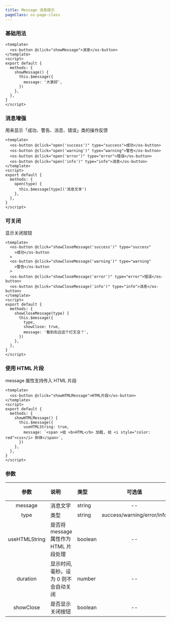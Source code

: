 ```yaml
---
title: Message 消息提示
pageClass: os-page-class
---
```


### 基础用法

<template>
  <os-button @click="showMessage">消息</os-button>
</template>

```vue
<template>
  <os-button @click="showMessage">消息</os-button>
</template>
<script>
export default {
  methods: {
    showMessage() {
      this.$message({
        message: '大家好',
      })
    },
  },
}
</script>
```

### 消息增强

用来显示「成功、警告、消息、错误」类的操作反馈 <br />

<template>
  <os-button @click="open('success')" type="success">成功</os-button>
  <os-button @click="open('warning')" type="warning">警告</os-button>
  <os-button @click="open('error')" type="error">错误</os-button>
  <os-button @click="open('info')" type="info">消息</os-button>
</template>

```vue
<template>
  <os-button @click="open('success')" type="success">成功</os-button>
  <os-button @click="open('warning')" type="warning">警告</os-button>
  <os-button @click="open('error')" type="error">错误</os-button>
  <os-button @click="open('info')" type="info">消息</os-button>
</template>
<script>
export default {
  methods: {
    open(type) {
      this.$message[type]('消息文本')
    },
  },
}
</script>
```

### 可关闭

显示关闭按钮 <br />

<template>
  <os-button @click="showCloseMessage('success')" type="success">成功</os-button>
  <os-button @click="showCloseMessage('warning')" type="warning">警告</os-button>
  <os-button @click="showCloseMessage('error')" type="error">错误</os-button>
  <os-button @click="showCloseMessage('info')" type="info">消息</os-button>
</template>

```vue
<template>
  <os-button @click="showCloseMessage('success')" type="success"
    >成功</os-button
  >
  <os-button @click="showCloseMessage('warning')" type="warning"
    >警告</os-button
  >
  <os-button @click="showCloseMessage('error')" type="error">错误</os-button>
  <os-button @click="showCloseMessage('info')" type="info">消息</os-button>
</template>
<script>
export default {
  methods: {
    showCloseMessage(type) {
      this.$message({
        type,
        showClose: true,
        message: '看到右边这个打叉没？',
      })
    },
  },
}
</script>
```

### 使用 HTML 片段

message 属性支持传入 HTML 片段<br />

<template>
  <os-button @click="showHTMLMessage" >HTML片段</os-button>
</template>

```vue
<template>
  <os-button @click="showHTMLMessage">HTML片段</os-button>
</template>
<script>
export default {
  methods: {
    showHTMLMessage() {
      this.$message({
        useHTMLString: true,
        message: `<span >给 <b>HTML</b> 加粗, 给 <i style="color: red">css</i> 斜体</span>`,
      })
    },
  },
}
</script>
```

<script>
export default {
  methods: {
    showMessage() {
      this.$message({
        message: "大家好"
      })
    },
    open(type) {
      this.$message[type]("消息文本");
    },
    showCloseMessage(type) {
      this.$message({
        type,
        message: "看到右边这个打叉没？",
        showClose: true,
        duration: 0,
        
      })
    },
    showHTMLMessage() {
      this.$message({
        useHTMLString: true,
        message: `<span >给 <b>HTML</b> 加粗, 给 <i style="color: red">css</i> 斜体</span>`
      })
    }
  }
}
</script>

### 参数

|     参数      | 说明                                  | 类型    |           可选值           | 默认值 |
| :-----------: | :------------------------------------ | :------ | :------------------------: | :----- |
|    message    | 消息文字                              | string  |             --             | --     |
|     type      | 类型                                  | string  | success/warning/error/info | info   |
| useHTMLString | 是否将 message 属性作为 HTML 片段处理 | boolean |             --             | false  |
|   duration    | 显示时间, 毫秒。设为 0 则不会自动关闭 | number  |             --             | 3000   |
|   showClose   | 是否显示关闭按钮                      | boolean |             --             | false  |
